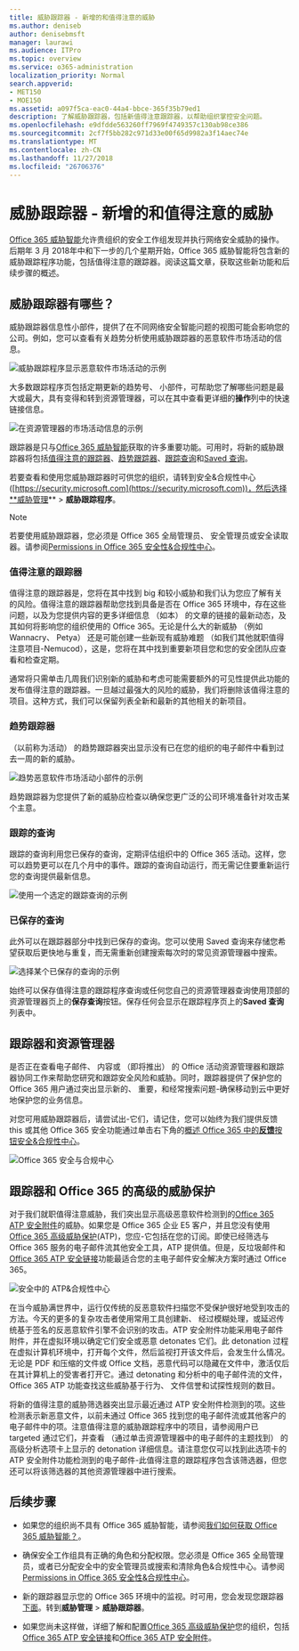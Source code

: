 ```yaml
---
title: 威胁跟踪器 - 新增的和值得注意的威胁
ms.author: deniseb
author: denisebmsft
manager: laurawi
ms.audience: ITPro
ms.topic: overview
ms.service: o365-administration
localization_priority: Normal
search.appverid:
- MET150
- MOE150
ms.assetid: a097f5ca-eac0-44a4-bbce-365f35b79ed1
description: 了解威胁跟踪器，包括新值得注意跟踪器，以帮助组织掌控安全问题。
ms.openlocfilehash: e9dfdde563260ff7969f4749357c130ab98ce386
ms.sourcegitcommit: 2cf7f5bb282c971d33e00f65d9982a3f14aec74e
ms.translationtype: MT
ms.contentlocale: zh-CN
ms.lasthandoff: 11/27/2018
ms.locfileid: "26706376"
---
```

# <a name="threat-trackers---new-and-noteworthy"></a>威胁跟踪器 - 新增的和值得注意的威胁

[Office 365 威胁智能](office-365-ti.md)允许贵组织的安全工作组发现并执行网络安全威胁的操作。后期年 3 月 2018年中和下一步的几个星期开始，Office 365 威胁智能将包含新的威胁跟踪程序功能，包括值得注意的跟踪器。阅读这篇文章，获取这些新功能和后续步骤的概述。 
  
## <a name="what-are-threat-trackers"></a>威胁跟踪器有哪些？

威胁跟踪器信息性小部件，提供了在不同网络安全智能问题的视图可能会影响您的公司。例如，您可以查看有关趋势分析使用威胁跟踪器的恶意软件市场活动的信息。
  
![威胁跟踪程序显示恶意软件市场活动的示例](media/a883b5ac-8e2b-469a-90e0-f8ad39bb63b7.png)
  
大多数跟踪程序页包括定期更新的趋势号、 小部件，可帮助您了解哪些问题是最大或最大，具有变得和转到资源管理器，可以在其中查看更详细的**操作**列中的快速链接信息。 
  
![在资源管理器的市场活动信息的示例](media/e426f220-fdcb-4dd9-99a2-db97dbcf71d5.png)
  
跟踪器是只与[Office 365 威胁智能](office-365-ti.md)获取的许多重要功能。可用时，将新的威胁跟踪器将包括[值得注意的跟踪器](threat-trackers.md#notey)、[趋势跟踪器](threat-trackers.md#trending)、[跟踪查询](threat-trackers.md#trackedq)和[Saved 查询](threat-trackers.md#savedq)。
  
若要查看和使用您威胁跟踪器时可供您的组织，请转到安全&amp;合规性中心 ([https://security.microsoft.com](https://security.microsoft.com))，然后选择**威胁管理** \> **威胁跟踪程序**。
  
> [!NOTE]
> 若要使用威胁跟踪器，您必须是 Office 365 全局管理员、 安全管理员或安全读取器。请参阅[Permissions in Office 365 安全性&amp;合规性中心](permissions-in-the-security-and-compliance-center.md)。 
  
### <a name="noteworthy-trackers"></a>值得注意的跟踪器

值得注意的跟踪器是，您将在其中找到 big 和较小威胁和我们认为您应了解有关的风险。值得注意的跟踪器帮助您找到具备是否在 Office 365 环境中，存在这些问题，以及为您提供内容的更多详细信息 （如本） 的文章的链接的最新动态，及其如何将影响您的组织使用的 Office 365。无论是什么大的新威胁 （例如 Wannacry、 Petya） 还是可能创建一些新现有威胁难题 （如我们其他就职值得注意项目-Nemucod），这是，您将在其中找到重要新项目您和您的安全团队应查看和检查定期。
  
通常将只需单击几周我们识别新的威胁和考虑可能需要额外的可见性提供此功能的发布值得注意的跟踪器。一旦越过最强大的风险的威胁，我们将删除该值得注意的项目。这种方式，我们可以保留列表全新和最新的其他相关的新项目。
  
### <a name="trending-trackers"></a>趋势跟踪器

（以前称为活动） 的趋势跟踪器突出显示没有已在您的组织的电子邮件中看到过去一周的新的威胁。
  
![趋势恶意软件市场活动小部件的示例](media/d2ccc1a0-2a1d-4e36-99b5-6766c207772f.png)
  
趋势跟踪器为您提供了新的威胁应检查以确保您更广泛的公司环境准备针对攻击某个主意。
  
### <a name="tracked-queries"></a>跟踪的查询

跟踪的查询利用您已保存的查询，定期评估组织中的 Office 365 活动。这样，您可以趋势更可以在几个月中的事件。跟踪的查询自动运行，而无需记住要重新运行您的查询提供最新信息。
  
![使用一个选定的跟踪查询的示例](media/0c556174-06eb-4ae5-b32a-5ff76b9e4f13.png)
  
### <a name="saved-queries"></a>已保存的查询

此外可以在跟踪器部分中找到已保存的查询。您可以使用 Saved 查询来存储您希望获取后更快地与重复，而无需重新创建搜索每次时的常见资源管理器中搜索。
  
![选择某个已保存的查询的示例](media/188cf3ff-58f1-41ea-81aa-76158d8f40c3.png)
  
始终可以保存值得注意的跟踪程序查询或任何您自己的资源管理器查询使用顶部的资源管理器页上的**保存查询**按钮。保存任何会显示在跟踪程序页上的**Saved 查询**列表中。 
  
## <a name="trackers-and-explorer"></a>跟踪器和资源管理器

是否正在查看电子邮件、 内容或 （即将推出） 的 Office 活动资源管理器和跟踪器协同工作来帮助您研究和跟踪安全风险和威胁。同时，跟踪器提供了保护您的 Office 365 用户通过突出显示新的、 重要，和经常搜索问题-确保移动到云中更好地保护您的业务信息。
  
对您可用威胁跟踪器后，请尝试出-它们，请记住，您可以始终为我们提供反馈 this 或其他 Office 365 安全功能通过单击右下角的[概述 Office 365 中的**反馈**按钮安全&amp;合规性中心](https://support.office.com/article/a5f2fd18-b029-4257-b5a8-ae83e7768c85)。
  
![Office 365 安全与合规中心](media/86c330db-8132-4150-8475-220258fe04fb.png)
  
## <a name="trackers-and-office-365-advanced-threat-protection"></a>跟踪器和 Office 365 的高级的威胁保护

对于我们就职值得注意威胁，我们突出显示高级恶意软件检测到的[Office 365 ATP 安全附件](atp-safe-attachments.md)的威胁。如果您是 Office 365 企业 E5 客户，并且您没有使用[Office 365 高级威胁保护](office-365-atp.md)(ATP)，您应-它包括在您的订阅。即使已经筛选与 Office 365 服务的电子邮件流其他安全工具，ATP 提供值。但是，反垃圾邮件和[Office 365 ATP 安全链接](atp-safe-links.md)功能最适合您的主电子邮件安全解决方案时通过 Office 365。 
  
![安全中的 ATP&amp;合规性中心](media/cee70d07-f0c1-459b-843c-2d10c253349f.png)
  
在当今威胁满世界中，运行仅传统的反恶意软件扫描您不受保护很好地受到攻击的方法。今天的更多的复杂攻击者使用常用工具创建新、 经过模糊处理，或延迟传统基于签名的反恶意软件引擎不会识别的攻击。ATP 安全附件功能采用电子邮件附件，并在虚拟环境以确定它们安全或恶意 detonates 它们。此 detonation 过程在虚拟计算机环境中，打开每个文件，然后监视打开该文件后，会发生什么情况。无论是 PDF 和压缩的文件或 Office 文档，恶意代码可以隐藏在文件中，激活仅后在其计算机上的受害者打开它。通过 detonating 和分析中的电子邮件流的文件，Office 365 ATP 功能查找这些威胁基于行为、 文件信誉和试探性规则的数目。
  
将新的值得注意的威胁筛选器突出显示最近通过 ATP 安全附件检测到的项。这些检测表示新恶意文件，以前未通过 Office 365 找到您的电子邮件流或其他客户的电子邮件中的项。注意值得注意的威胁跟踪程序中的项目，请参阅用户已 targeted 通过它们，并查看 （通过单击资源管理器中的电子邮件的主题找到） 的高级分析选项卡上显示的 detonation 详细信息。请注意您仅可以找到此选项卡的 ATP 安全附件功能检测到的电子邮件-此值得注意的跟踪程序包含该筛选器，但您还可以将该筛选器的其他资源管理器中进行搜索。
  
## <a name="next-steps"></a>后续步骤

- 如果您的组织尚不具有 Office 365 威胁智能，请参阅[我们如何获取 Office 365 威胁智能？](get-started-with-ti.md)。
    
- 确保安全工作组具有正确的角色和分配权限。您必须是 Office 365 全局管理员，或者已分配安全中的安全管理员或搜索和清除角色&amp;合规性中心。请参阅[Permissions in Office 365 安全性&amp;合规性中心](permissions-in-the-security-and-compliance-center.md)。
    
- 新的跟踪器显示您的 Office 365 环境中的监视。时可用，您会发现您跟踪器[下面](https://protection.office.com/)。转到**威胁管理** \> **威胁跟踪器**。
    
- 如果您尚未这样做，详细了解和配置[Office 365 高级威胁保护](office-365-atp.md)您的组织，包括[Office 365 ATP 安全链接](atp-safe-links.md)和[Office 365 ATP 安全附件](atp-safe-attachments.md)。
  


